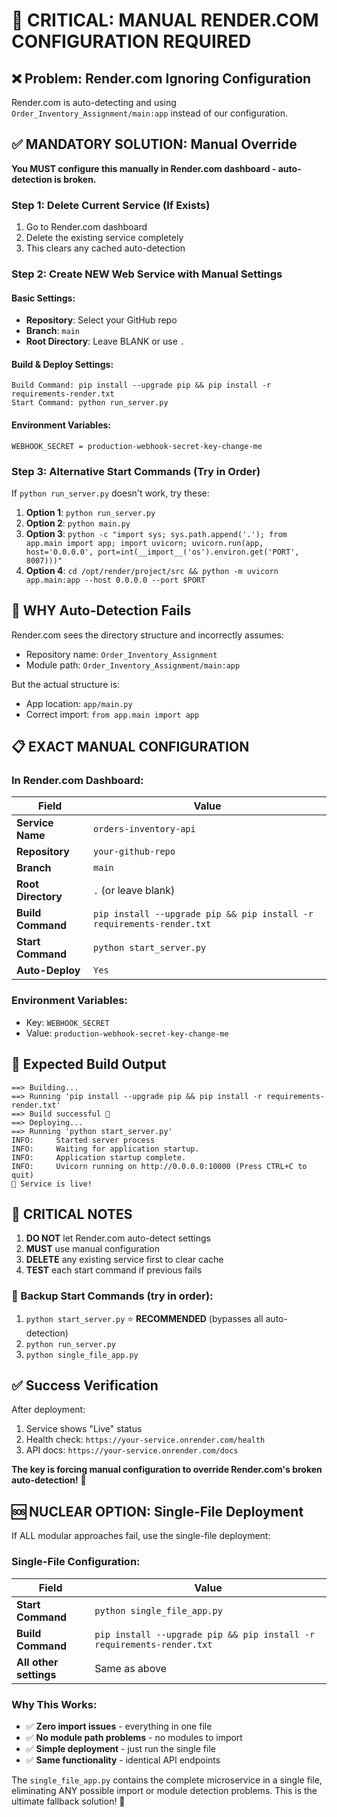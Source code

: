 # 🚨 CRITICAL: MANUAL RENDER.COM CONFIGURATION REQUIRED

## ❌ Problem: Render.com Ignoring Configuration

Render.com is auto-detecting and using `Order_Inventory_Assignment/main:app` instead of our configuration.

## ✅ MANDATORY SOLUTION: Manual Override

**You MUST configure this manually in Render.com dashboard - auto-detection is broken.**

### Step 1: Delete Current Service (If Exists)
1. Go to Render.com dashboard
2. Delete the existing service completely
3. This clears any cached auto-detection

### Step 2: Create NEW Web Service with Manual Settings

#### Basic Settings:
- **Repository**: Select your GitHub repo
- **Branch**: `main`
- **Root Directory**: Leave BLANK or use `.`

#### Build & Deploy Settings:
```
Build Command: pip install --upgrade pip && pip install -r requirements-render.txt
Start Command: python run_server.py
```

#### Environment Variables:
```
WEBHOOK_SECRET = production-webhook-secret-key-change-me
```

### Step 3: Alternative Start Commands (Try in Order)

If `python run_server.py` doesn't work, try these:

1. **Option 1**: `python run_server.py`
2. **Option 2**: `python main.py` 
3. **Option 3**: `python -c "import sys; sys.path.append('.'); from app.main import app; import uvicorn; uvicorn.run(app, host='0.0.0.0', port=int(__import__('os').environ.get('PORT', 8007)))"`
4. **Option 4**: `cd /opt/render/project/src && python -m uvicorn app.main:app --host 0.0.0.0 --port $PORT`

## 🔧 WHY Auto-Detection Fails

Render.com sees the directory structure and incorrectly assumes:
- Repository name: `Order_Inventory_Assignment` 
- Module path: `Order_Inventory_Assignment/main:app`

But the actual structure is:
- App location: `app/main.py`
- Correct import: `from app.main import app`

## 📋 EXACT MANUAL CONFIGURATION

### In Render.com Dashboard:

| Field | Value |
|-------|--------|
| **Service Name** | `orders-inventory-api` |
| **Repository** | `your-github-repo` |
| **Branch** | `main` |
| **Root Directory** | `.` (or leave blank) |
| **Build Command** | `pip install --upgrade pip && pip install -r requirements-render.txt` |
| **Start Command** | `python start_server.py` |
| **Auto-Deploy** | `Yes` |

### Environment Variables:
- Key: `WEBHOOK_SECRET`
- Value: `production-webhook-secret-key-change-me`

## 🎯 Expected Build Output

```
==> Building...
==> Running 'pip install --upgrade pip && pip install -r requirements-render.txt'
==> Build successful 🎉
==> Deploying...
==> Running 'python start_server.py'
INFO:     Started server process
INFO:     Waiting for application startup.
INFO:     Application startup complete.
INFO:     Uvicorn running on http://0.0.0.0:10000 (Press CTRL+C to quit)
🚀 Service is live!
```

## 🚨 CRITICAL NOTES

1. **DO NOT** let Render.com auto-detect settings
2. **MUST** use manual configuration
3. **DELETE** any existing service first to clear cache
4. **TEST** each start command if previous fails

### 🔄 Backup Start Commands (try in order):
1. `python start_server.py` ⭐ **RECOMMENDED** (bypasses all auto-detection)
2. `python run_server.py` 
3. `python single_file_app.py`

## ✅ Success Verification

After deployment:
1. Service shows "Live" status
2. Health check: `https://your-service.onrender.com/health`
3. API docs: `https://your-service.onrender.com/docs`

**The key is forcing manual configuration to override Render.com's broken auto-detection!** 🚀

## 🆘 NUCLEAR OPTION: Single-File Deployment

If ALL modular approaches fail, use the single-file deployment:

### Single-File Configuration:

| Field | Value |
|-------|--------|
| **Start Command** | `python single_file_app.py` |
| **Build Command** | `pip install --upgrade pip && pip install -r requirements-render.txt` |
| **All other settings** | Same as above |

### Why This Works:
- ✅ **Zero import issues** - everything in one file
- ✅ **No module path problems** - no modules to import
- ✅ **Simple deployment** - just run the single file
- ✅ **Same functionality** - identical API endpoints

The `single_file_app.py` contains the complete microservice in a single file, eliminating ANY possible import or module detection problems. This is the ultimate fallback solution! 🎯
